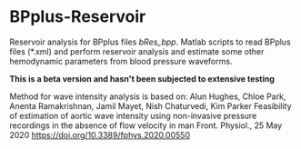 # BPplus-Reservoir
Reservoir analysis for BPplus files *bRes_bpp*.
Matlab scripts to read BPplus files (\*.xml) and perform reservoir analysis
and estimate some other hemodynamic parameters from blood pressure waveforms.

**This is a beta version and hasn't been subjected to extensive testing**

Method for wave intensity analysis is based on: Alun Hughes, Chloe Park, Anenta Ramakrishnan, Jamil Mayet, Nish Chaturvedi, Kim Parker
Feasibility of estimation of aortic wave intensity using non-invasive pressure recordings in the absence of flow velocity in man
Front. Physiol., 25 May 2020 https://doi.org/10.3389/fphys.2020.00550
